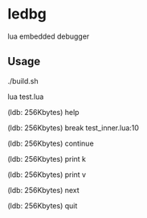 ledbg
=====

lua embedded debugger

Usage
-----
./build.sh

lua test.lua

(ldb:    256Kbytes) help

(ldb:    256Kbytes) break test_inner.lua:10

(ldb:    256Kbytes) continue

(ldb:    256Kbytes) print k

(ldb:    256Kbytes) print v

(ldb:    256Kbytes) next

(ldb:    256Kbytes) quit
